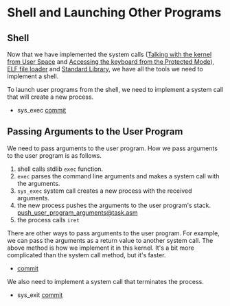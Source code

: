 # Shell and Launching Other Programs

## Shell

Now that we have implemented the system calls ([Talking with the kernel from User Space](./13_calling_kernel_space_routines_from_user_space.md) and [Accessing the keyboard from the Protected Mode](./14_accessing_keyboard_in_protected_mode.md.md)), [ELF file loader](./15_elf_files.md) and [Standard Library](./16_writing_user_programs_in_C.md), we have all the tools we need to implement a shell.

To launch user programs from the shell, we need to implement a system call that will create a new process.

- sys_exec [commit](https://github.com/taikiy/kernel/commit/d508e93217b33e702c86592c5bc67e146af7166b)

## Passing Arguments to the User Program

We need to pass arguments to the user program. How we pass arguments to the user program is as follows.

1. shell calls stdlib `exec` function.
2. `exec` parses the command line arguments and makes a system call with the arguments.
3. `sys_exec` system call creates a new process with the received arguments.
4. the new process pushes the arguments to the user program's stack. [push_user_program_arguments@task.asm](../src/task/task.asm)
5. the process calls `iret`

There are other ways to pass arguments to the user program. For example, we can pass the arguments as a return value to another system call. The above method is how we implement it in this kernel. It's a bit more complicated than the system call method, but it's faster.

- [commit](https://github.com/taikiy/kernel/commit/2d8816ca275ba32c1d2d33ddb0f0660b0acef1b1)

We also need to implement a system call that terminates the process.

- sys_exit [commit]()
